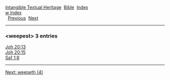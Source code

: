 [Intangible Textual Heritage](../../index)  [Bible](../index) 
[Index](index)   
[w Index](_w_)  
  [Previous](c12338)  [Next](c12340) 

------------------------------------------------------------------------

### &lt;weepest&gt; 3 entries

[Joh 20:13](../kjv/joh020.htm#013)  
[Joh 20:15](../kjv/joh020.htm#015)  
[Sa1 1:8](../kjv/sa1001.htm#008)  

------------------------------------------------------------------------

[Next: weepeth (4)](c12340)
